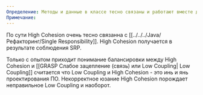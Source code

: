 ```yaml
---
Определение: Методы и данные в классе тесно связаны и работают вместе для выполнения одной функциональности.
Примечание:
---
```

По сути High Cohesion очень тесно связанна с [[../../../Java/Рефакторинг/Single Responsibility]]. High Cohesion получается в результате соблюдения SRP. 

Только с опытом приходит понимание балансировки между High Cohesion и [[GRASP Слабое зацепление (связь) или Low Coupling| Low Coupling]]  считается что Low Coupling и High Cohesion - это инь и янь проектирования ПО. Некорректное юзание High Cohesion порождает неправильное Low Coupling и наоборот.